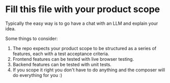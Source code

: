 # Fill this file with your product scope

Typically the easy way is to go have a chat with an LLM and explain your idea.

Some things to consider:
1. The repo expects your product scope to be structured as a series of features, each with a test acceptance criteria.
2. Frontend features can be tested with live browser testing.
3. Backend features can be tested with unit tests.
4. If you scope it right you don't have to do anything and the composer will do everything for you :)